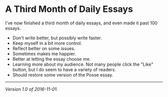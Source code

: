 A Third Month of Daily Essays
=============================

I've now finished a third month of daily essays, and even made it past
100 essays.

* Don't write better, but possibly write faster.
* Keep myself in a bit more control.
* Reflect better on some issues.
* Sometimes makes me happier.
* Better at letting the essay choose me.
* Learning more about my audience.  Not many people click the "Like" button,
  but I do seem to have a variety of readers.
* Should restore some version of the Posse essay.

---

*Version 1.0 of 2016-11-01.*
